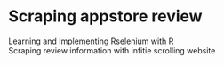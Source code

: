 # Scraping appstore review
Learning and Implementing Rselenium with R\
Scraping review information with infitie scrolling website
